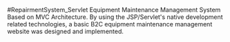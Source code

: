 #RepairmentSystem_Servlet
Equipment Maintenance Management System Based on MVC Architecture.
By using the JSP/Servlet's native development related technologies, a basic B2C equipment maintenance management website was designed and implemented.